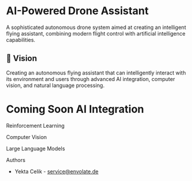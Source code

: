 # AI-Powered Drone Assistant

A sophisticated autonomous drone system aimed at creating an intelligent flying assistant, combining modern flight control with artificial intelligence capabilities.

## 🎯 Vision
Creating an autonomous flying assistant that can intelligently interact with its environment and users through advanced AI integration, computer vision, and natural language processing.

# Coming Soon AI Integration

Reinforcement Learning

Computer Vision

Large Language Models

Authors
- Yekta Celik - service@envolate.de

